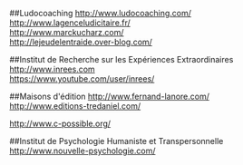 ##Ludocoaching
http://www.ludocoaching.com/  
http://www.lagenceludicitaire.fr/  
http://www.marckucharz.com/  
http://lejeudelentraide.over-blog.com/  


##Institut de Recherche sur les Expériences Extraordinaires
http://www.inrees.com  
https://www.youtube.com/user/inrees/  

##Maisons d'édition
http://www.fernand-lanore.com/  
http://www.editions-tredaniel.com/  

http://www.c-possible.org/

##Institut de Psychologie Humaniste et Transpersonnelle
http://www.nouvelle-psychologie.com/  
